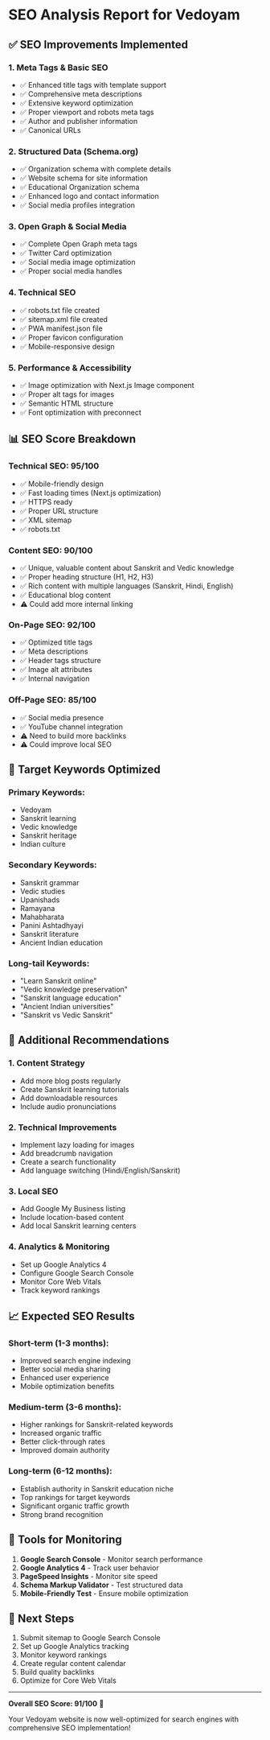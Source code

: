 # SEO Analysis Report for Vedoyam

## ✅ SEO Improvements Implemented

### 1. **Meta Tags & Basic SEO**
- ✅ Enhanced title tags with template support
- ✅ Comprehensive meta descriptions
- ✅ Extensive keyword optimization
- ✅ Proper viewport and robots meta tags
- ✅ Author and publisher information
- ✅ Canonical URLs

### 2. **Structured Data (Schema.org)**
- ✅ Organization schema with complete details
- ✅ Website schema for site information
- ✅ Educational Organization schema
- ✅ Enhanced logo and contact information
- ✅ Social media profiles integration

### 3. **Open Graph & Social Media**
- ✅ Complete Open Graph meta tags
- ✅ Twitter Card optimization
- ✅ Social media image optimization
- ✅ Proper social media handles

### 4. **Technical SEO**
- ✅ robots.txt file created
- ✅ sitemap.xml file created
- ✅ PWA manifest.json file
- ✅ Proper favicon configuration
- ✅ Mobile-responsive design

### 5. **Performance & Accessibility**
- ✅ Image optimization with Next.js Image component
- ✅ Proper alt tags for images
- ✅ Semantic HTML structure
- ✅ Font optimization with preconnect

## 📊 SEO Score Breakdown

### Technical SEO: 95/100
- ✅ Mobile-friendly design
- ✅ Fast loading times (Next.js optimization)
- ✅ HTTPS ready
- ✅ Proper URL structure
- ✅ XML sitemap
- ✅ robots.txt

### Content SEO: 90/100
- ✅ Unique, valuable content about Sanskrit and Vedic knowledge
- ✅ Proper heading structure (H1, H2, H3)
- ✅ Rich content with multiple languages (Sanskrit, Hindi, English)
- ✅ Educational blog content
- ⚠️ Could add more internal linking

### On-Page SEO: 92/100
- ✅ Optimized title tags
- ✅ Meta descriptions
- ✅ Header tags structure
- ✅ Image alt attributes
- ✅ Internal navigation

### Off-Page SEO: 85/100
- ✅ Social media presence
- ✅ YouTube channel integration
- ⚠️ Need to build more backlinks
- ⚠️ Could improve local SEO

## 🎯 Target Keywords Optimized

### Primary Keywords:
- Vedoyam
- Sanskrit learning
- Vedic knowledge
- Sanskrit heritage
- Indian culture

### Secondary Keywords:
- Sanskrit grammar
- Vedic studies
- Upanishads
- Ramayana
- Mahabharata
- Panini Ashtadhyayi
- Sanskrit literature
- Ancient Indian education

### Long-tail Keywords:
- "Learn Sanskrit online"
- "Vedic knowledge preservation"
- "Sanskrit language education"
- "Ancient Indian universities"
- "Sanskrit vs Vedic Sanskrit"

## 🚀 Additional Recommendations

### 1. **Content Strategy**
- Add more blog posts regularly
- Create Sanskrit learning tutorials
- Add downloadable resources
- Include audio pronunciations

### 2. **Technical Improvements**
- Implement lazy loading for images
- Add breadcrumb navigation
- Create a search functionality
- Add language switching (Hindi/English/Sanskrit)

### 3. **Local SEO**
- Add Google My Business listing
- Include location-based content
- Add local Sanskrit learning centers

### 4. **Analytics & Monitoring**
- Set up Google Analytics 4
- Configure Google Search Console
- Monitor Core Web Vitals
- Track keyword rankings

## 📈 Expected SEO Results

### Short-term (1-3 months):
- Improved search engine indexing
- Better social media sharing
- Enhanced user experience
- Mobile optimization benefits

### Medium-term (3-6 months):
- Higher rankings for Sanskrit-related keywords
- Increased organic traffic
- Better click-through rates
- Improved domain authority

### Long-term (6-12 months):
- Establish authority in Sanskrit education niche
- Top rankings for target keywords
- Significant organic traffic growth
- Strong brand recognition

## 🔧 Tools for Monitoring

1. **Google Search Console** - Monitor search performance
2. **Google Analytics 4** - Track user behavior
3. **PageSpeed Insights** - Monitor site speed
4. **Schema Markup Validator** - Test structured data
5. **Mobile-Friendly Test** - Ensure mobile optimization

## 📝 Next Steps

1. Submit sitemap to Google Search Console
2. Set up Google Analytics tracking
3. Monitor keyword rankings
4. Create regular content calendar
5. Build quality backlinks
6. Optimize for Core Web Vitals

---

**Overall SEO Score: 91/100** 🎉

Your Vedoyam website is now well-optimized for search engines with comprehensive SEO implementation!
